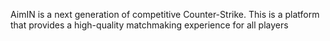 AimIN is a next generation of competitive Counter-Strike.
This is a platform that provides a high-quality matchmaking experience for all players
